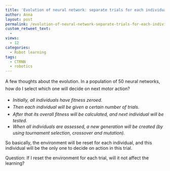 ```yaml
---
title: 'Evolution of neural network: separate trials for each individual?'
author: Anna
layout: post
permalink: /evolution-of-neural-network-separate-trials-for-each-individual/
custom_retweet_text:
  - 
views:
  - 12
categories:
  - Robot learning
tags:
  - CTRNN
  - robotics
---
```

A few thoughts about the evolution. <span style="line-height: 1.6;">In a population of 50 neural networks, how do I select which one will decide on next motor action?</span>

<!--more-->

  * <em id="__mceDel"><span style="line-height: 1.6;">Initially, all individuals have fitness zeroed. </span></em>
  * <em id="__mceDel"><span style="line-height: 1.6;">Then each individual will be given a certain number of trials. </span></em>
  * <em id="__mceDel"><span style="line-height: 1.6;">After that its overall fitness will be calculated, and next individual will be tested. </span></em>
  * <em id="__mceDel"><span style="line-height: 1.6;">When all individuals are assessed, a new generation will be created (by using tournament selection, crossover and mutation).</span></em>

So basically, the environment will be reset for each individual, and this individual will be the only one to decide on action in this trial.

Question: If I reset the environment for each trial, will it not affect the learning?